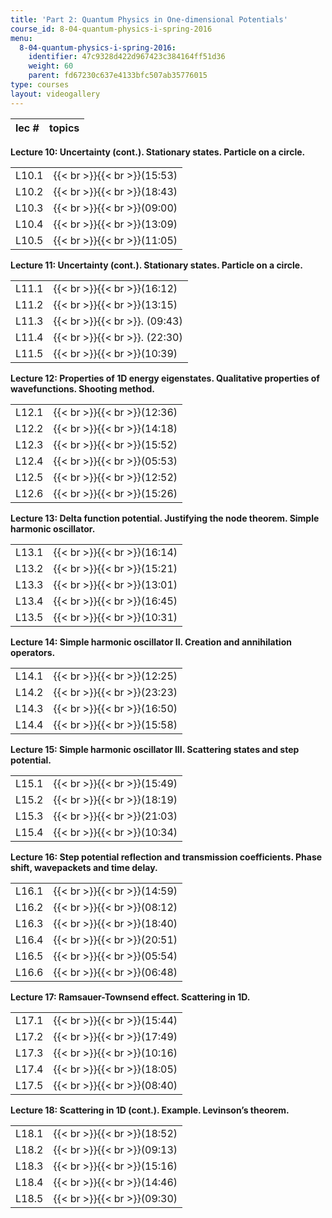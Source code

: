 ```yaml
---
title: 'Part 2: Quantum Physics in One-dimensional Potentials'
course_id: 8-04-quantum-physics-i-spring-2016
menu:
  8-04-quantum-physics-i-spring-2016:
    identifier: 47c9328d422d967423c384164ff51d36
    weight: 60
    parent: fd67230c637e4133bfc507ab35776015
type: courses
layout: videogallery
---
```

  
| lec # | topics |
| --- | --- |

**Lecture 10: Uncertainty (cont.). Stationary states. Particle on a circle.**

| | |
| --- | --- |
| L10.1 | {{< br >}}{{< br >}}(15:53) |
| L10.2 | {{< br >}}{{< br >}}(18:43) |
| L﻿10.3 | {{< br >}}{{< br >}}(09:00) |
| L﻿10.4 | {{< br >}}{{< br >}}(13:09) |
| L﻿10.5 | {{< br >}}{{< br >}}(11:05) |

**Lecture 11: Uncertainty (cont.). Stationary states. Particle on a circle.**

| | |
| --- | --- |
| L11.1 | {{< br >}}{{< br >}}(16:12) |
| L11.2 | {{< br >}}{{< br >}}(13:15) |
| L﻿11.3 | {{< br >}}{{< br >}}. (09:43) |
| L﻿11.4 | {{< br >}}{{< br >}}. (22:30) |
| L﻿11.5 | {{< br >}}{{< br >}}(10:39) |

**Lecture 12: Properties of 1D energy eigenstates. Qualitative properties of wavefunctions. Shooting method.**

| | |
| --- | --- |
| L12.1 | {{< br >}}{{< br >}}(12:36) |
| L12.2 | {{< br >}}{{< br >}}(14:18) |
| L12.3 | {{< br >}}{{< br >}}(15:52) |
| L12.4 | {{< br >}}{{< br >}}(05:53) |
| L12.5 | {{< br >}}{{< br >}}(12:52) |
| L12.6 | {{< br >}}{{< br >}}(15:26) |

**Lecture 13: Delta function potential. Justifying the node theorem. Simple harmonic oscillator.**

| | |
| --- | --- |
| L13.1 | {{< br >}}{{< br >}}(16:14) |
| L13.2 | {{< br >}}{{< br >}}(15:21) |
| L13.3 | {{< br >}}{{< br >}}(13:01) |
| L13.4 | {{< br >}}{{< br >}}(16:45) |
| L13.5 | {{< br >}}{{< br >}}(10:31) |

**Lecture 14: Simple harmonic oscillator II. Creation and annihilation operators.**

| | |
| --- | --- |
| L14.1 | {{< br >}}{{< br >}}(12:25) |
| L14.2 | {{< br >}}{{< br >}}(23:23) |
| L14.3 | {{< br >}}{{< br >}}(16:50) |
| L14.4 | {{< br >}}{{< br >}}(15:58) |

**Lecture 15: Simple harmonic oscillator III. Scattering states and step potential.**

| | |
| --- | --- |
| L15.1 | {{< br >}}{{< br >}}(15:49) |
| L15.2 | {{< br >}}{{< br >}}(18:19) |
| L15.3 | {{< br >}}{{< br >}}(21:03) |
| L15.4 | {{< br >}}{{< br >}}(10:34) |

**Lecture 16: Step potential reflection and transmission coefficients. Phase shift, wavepackets and time delay.**

| | |
| --- | --- |
| L16.1 | {{< br >}}{{< br >}}(14:59) |
| L16.2 | {{< br >}}{{< br >}}(08:12) |
| L16.3 | {{< br >}}{{< br >}}(18:40) |
| L16.4 | {{< br >}}{{< br >}}(20:51) |
| L16.5 | {{< br >}}{{< br >}}(05:54) |
| L16.6 | {{< br >}}{{< br >}}(06:48) |

**Lecture 17: Ramsauer-Townsend effect. Scattering in 1D.**

| | |
| --- | --- |
| L17.1 | {{< br >}}{{< br >}}(15:44) |
| L17.2 | {{< br >}}{{< br >}}(17:49) |
| L17.3 | {{< br >}}{{< br >}}(10:16) |
| L17.4 | {{< br >}}{{< br >}}(18:05) |
| L17.5 | {{< br >}}{{< br >}}(08:40) |

**Lecture 18: Scattering in 1D (cont.). Example. Levinson’s theorem.**

| | |
| --- | --- |
| L18.1 | {{< br >}}{{< br >}}(18:52) |
| L18.2 | {{< br >}}{{< br >}}(09:13) |
| L18.3 | {{< br >}}{{< br >}}(15:16) |
| L18.4 | {{< br >}}{{< br >}}(14:46) |
| L18.5 | {{< br >}}{{< br >}}(09:30)